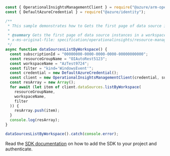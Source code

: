 ```javascript
const { OperationalInsightsManagementClient } = require("@azure/arm-operationalinsights");
const { DefaultAzureCredential } = require("@azure/identity");

/**
 * This sample demonstrates how to Gets the first page of data source instances in a workspace with the link to the next page.
 *
 * @summary Gets the first page of data source instances in a workspace with the link to the next page.
 * x-ms-original-file: specification/operationalinsights/resource-manager/Microsoft.OperationalInsights/stable/2020-08-01/examples/DataSourcesListByWorkspace.json
 */
async function dataSourcesListByWorkspace() {
  const subscriptionId = "00000000-0000-0000-0000-00000000000";
  const resourceGroupName = "OIAutoRest5123";
  const workspaceName = "AzTest9724";
  const filter = "kind='WindowsEvent'";
  const credential = new DefaultAzureCredential();
  const client = new OperationalInsightsManagementClient(credential, subscriptionId);
  const resArray = new Array();
  for await (let item of client.dataSources.listByWorkspace(
    resourceGroupName,
    workspaceName,
    filter
  )) {
    resArray.push(item);
  }
  console.log(resArray);
}

dataSourcesListByWorkspace().catch(console.error);
```

Read the [SDK documentation](https://github.com/Azure/azure-sdk-for-js/blob/%40azure%2Farm-operationalinsights_8.0.1/sdk/operationalinsights/arm-operationalinsights/README.md) on how to add the SDK to your project and authenticate.
